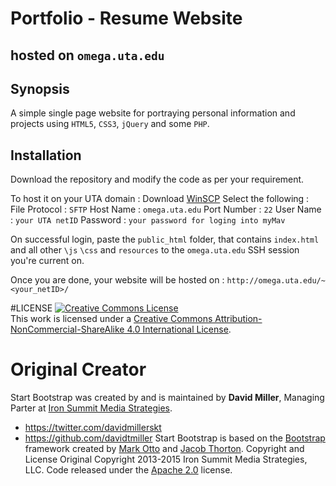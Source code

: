 # Portfolio - Resume Website 
## hosted on `omega.uta.edu` 

## Synopsis
A simple single page website for portraying personal information and projects using `HTML5`, `CSS3`, `jQuery` and some `PHP`. 

## Installation
Download the repository and modify the code as per your requirement. 

To host it on your UTA domain : 
Download [WinSCP](https://winscp.net/eng/download.php)
Select the following :
File Protocol : `SFTP`
Host Name : `omega.uta.edu`
Port Number : `22`
User Name : `your UTA netID`
Password : `your password for loging into myMav`

On successful login, paste the `public_html` folder, that contains `index.html` and all other `\js` `\css` and `resources` to the `omega.uta.edu` SSH session you're current on.

Once you are done, your website will be hosted on : `http://omega.uta.edu/~<your_netID>/` 


#LICENSE
<a rel="license" href="http://creativecommons.org/licenses/by-nc-sa/4.0/"><img alt="Creative Commons License" style="border-width:0" src="https://i.creativecommons.org/l/by-nc-sa/4.0/88x31.png" /></a><br />This work is licensed under a <a rel="license" href="http://creativecommons.org/licenses/by-nc-sa/4.0/">Creative Commons Attribution-NonCommercial-ShareAlike 4.0 International License</a>.

# Original Creator

Start Bootstrap was created by and is maintained by **David Miller**, Managing Parter at [Iron Summit Media Strategies](http://www.ironsummitmedia.com/).
* https://twitter.com/davidmillerskt
* https://github.com/davidtmiller
Start Bootstrap is based on the [Bootstrap](http://getbootstrap.com/) framework created by [Mark Otto](https://twitter.com/mdo) and [Jacob Thorton](https://twitter.com/fat).
Copyright and License
Original Copyright 2013-2015 Iron Summit Media Strategies, LLC. Code released under the [Apache 2.0](https://github.com/IronSummitMedia/startbootstrap-freelancer/blob/gh-pages/LICENSE) license.
